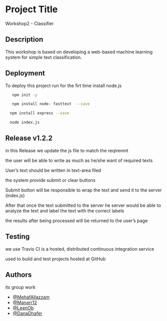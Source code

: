 # Project Title

Workshop2 - Classifier


## Description
This workshop is based on developing 
a web-based machine learning system 
for simple text classification.
## Deployment

To deploy this project run for the firt time 
install node.js 

```bash
   npm init -y
```

```bash
   npm install node- fasttext  --save
```

```bash
  npm install express --save
```

```bash
  node index.js
```
## Release v1.2.2

in this Release we update the js file 
to match the reqiremnt 

the user will be able to write 
as much as he/she want of required texts

User’s text should be written
in text-area filed

the system provide submit or clear buttons 

Submit button will be responsible to wrap the
text and send it to the server (index.js) 

After that once the text submitted to the server
he server would be able to analyze the text 
and label the text with the correct labels

the results after being processed will be 
returned to the user’s page
## Testing

we use Travis CI is a hosted, distributed continuous integration service

used to build and test projects hosted at GitHub

## Authors

its group work 
- [@MehafAllazzam](https://github.com/MehafAllazzam)
- [@Manarr12](https://github.com/Manarr12)
- [@LeenOb](https://github.com/LeenOb)
- [@DanaDhafer](https://github.com/DanaDhafer)
